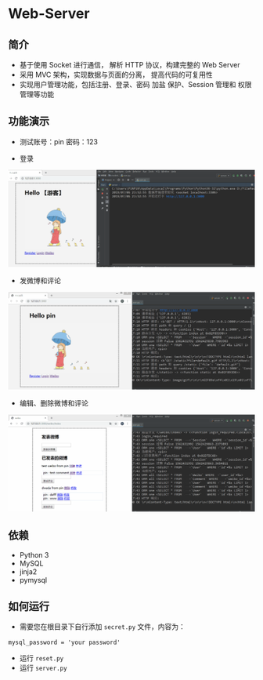 # Web-Server

简介
----

- 基于使用 Socket 进行通信， 解析 HTTP 协议，构建完整的 Web Server
- 采用 MVC 架构，实现数据与页面的分离， 提高代码的可复用性
- 实现用户管理功能，包括注册、登录、密码 加盐 保护、Session 管理和 权限 管理等功能

功能演示
--------

- 测试账号：pin  密码：123

- 登录

![avatar](https://github.com/lanmie/Web-Server/blob/master/static/weibo1.gif)

- 发微博和评论

![avatar](https://github.com/lanmie/Web-Server/blob/master/static/weibo2add.gif)

- 编辑、删除微博和评论

![avatar](https://github.com/lanmie/Web-Server/blob/master/static/weibo2edit_delete.gif)

依赖
-----

- Python 3
- MySQL
- jinja2
- pymysql

如何运行
---------

- 需要您在根目录下自行添加 `secret.py` 文件，内容为：
```
mysql_password = 'your password'
```
- 运行 `reset.py` 
- 运行 `server.py`
